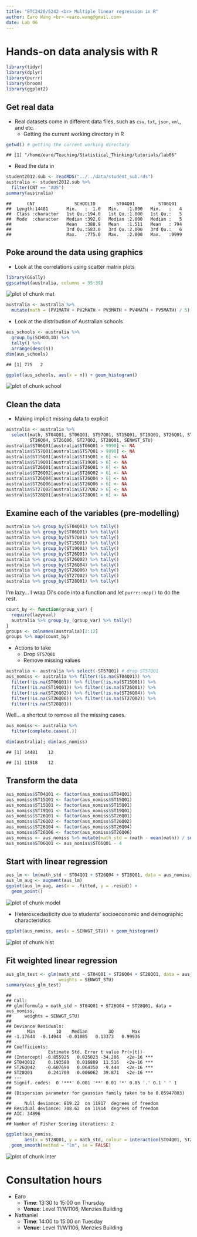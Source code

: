 ```yaml
---
title: "ETC2420/5242 <br> Multiple linear regression in R"
author: Earo Wang <br> <earo.wang@gmail.com>
date: Lab 06
---
```




# Hands-on data analysis with R

<!-- break -->


```r
library(tidyr)
library(dplyr)
library(purrr)
library(broom)
library(ggplot2)
```

## Get real data

* Real datasets come in different data files, such as `csv`, `txt`, `json`, `xml`,
  and etc.
    + Getting the current working directory in R


```r
getwd() # getting the current working directory
```

```
## [1] "/home/earo/Teaching/Statistical_Thinking/tutorials/lab06"
```

* Read the data in


```r
student2012.sub <- readRDS("../../data/student_sub.rds") 
australia <- student2012.sub %>% 
  filter(CNT == "AUS")
summary(australia)
```


```
##      CNT               SCHOOLID        ST04Q01         ST06Q01    
##  Length:14481       Min.   :  1.0   Min.   :1.000   Min.   :   4  
##  Class :character   1st Qu.:194.0   1st Qu.:1.000   1st Qu.:   5  
##  Mode  :character   Median :392.0   Median :2.000   Median :   5  
##                     Mean   :388.9   Mean   :1.511   Mean   : 794  
##                     3rd Qu.:583.0   3rd Qu.:2.000   3rd Qu.:   6  
##                     Max.   :775.0   Max.   :2.000   Max.   :9999
```

## Poke around the data using graphics

* Look at the correlations using scatter matrix plots


```r
library(GGally)
ggscatmat(australia, columns = 35:39)
```

<img src="figure/mat-1.png" title="plot of chunk mat" alt="plot of chunk mat" style="display: block; margin: auto;" />


```r
australia <- australia %>% 
  mutate(math = (PV1MATH + PV2MATH + PV3MATH + PV4MATH + PV5MATH) / 5)
```

* Look at the distribution of Australian schools


```r
aus_schools <- australia %>% 
  group_by(SCHOOLID) %>% 
  tally() %>% 
  arrange(desc(n)) 
dim(aus_schools)
```

```
## [1] 775   2
```

```r
ggplot(aus_schools, aes(x = n)) + geom_histogram()
```

<img src="figure/school-1.png" title="plot of chunk school" alt="plot of chunk school" style="display: block; margin: auto;" />

## Clean the data

* Making implicit missing data to explicit


```r
australia <- australia %>% 
  select(math, ST04Q01, ST06Q01, ST57Q01, ST15Q01, ST19Q01, ST26Q01, ST26Q02, 
         ST26Q04, ST26Q06, ST27Q02, ST28Q01, SENWGT_STU)
australia$ST06Q01[australia$ST06Q01 > 9990] <- NA
australia$ST57Q01[australia$ST57Q01 > 9990] <- NA
australia$ST15Q01[australia$ST15Q01 > 6] <- NA
australia$ST19Q01[australia$ST19Q01 > 6] <- NA
australia$ST26Q01[australia$ST26Q01 > 6] <- NA
australia$ST26Q02[australia$ST26Q02 > 6] <- NA
australia$ST26Q04[australia$ST26Q04 > 6] <- NA
australia$ST26Q06[australia$ST26Q06 > 6] <- NA
australia$ST27Q02[australia$ST27Q02 > 6] <- NA
australia$ST28Q01[australia$ST28Q01 > 6] <- NA
```

## Examine each of the variables (pre-modelling)


```r
australia %>% group_by(ST04Q01) %>% tally()
australia %>% group_by(ST06Q01) %>% tally()
australia %>% group_by(ST57Q01) %>% tally()
australia %>% group_by(ST15Q01) %>% tally()
australia %>% group_by(ST19Q01) %>% tally()
australia %>% group_by(ST26Q01) %>% tally()
australia %>% group_by(ST26Q02) %>% tally()
australia %>% group_by(ST26Q04) %>% tally()
australia %>% group_by(ST26Q06) %>% tally()
australia %>% group_by(ST27Q02) %>% tally()
australia %>% group_by(ST28Q01) %>% tally()
```

I'm lazy... I wrap Di's code into a function and let `purrr::map()` to do the rest.


```r
count_by <- function(group_var) {
  require(lazyeval)
  australia %>% group_by_(group_var) %>% tally()
}
groups <- colnames(australia)[2:12]
groups %>% map(count_by)
```

* Actions to take
    + Drop `ST57Q01`
    + Remove missing values


```r
australia <- australia %>% select(-ST57Q01) # drop ST57Q01
aus_nomiss <- australia %>% filter(!is.na(ST04Q01)) %>%
  filter(!is.na(ST06Q01)) %>% filter(!is.na(ST15Q01)) %>%
  filter(!is.na(ST19Q01)) %>% filter(!is.na(ST26Q01)) %>%
  filter(!is.na(ST26Q02)) %>% filter(!is.na(ST26Q04)) %>%
  filter(!is.na(ST26Q06)) %>% filter(!is.na(ST27Q02)) %>%
  filter(!is.na(ST28Q01))
```

Well... a shortcut to remove all the missing cases.


```r
aus_nomiss <- australia %>% 
  filter(complete.cases(.))
```


```r
dim(australia); dim(aus_nomiss)
```

```
## [1] 14481    12
```

```
## [1] 11918    12
```

## Transform the data


```r
aus_nomiss$ST04Q01 <- factor(aus_nomiss$ST04Q01)
aus_nomiss$ST15Q01 <- factor(aus_nomiss$ST15Q01)
aus_nomiss$ST15Q01 <- factor(aus_nomiss$ST15Q01)
aus_nomiss$ST19Q01 <- factor(aus_nomiss$ST19Q01)
aus_nomiss$ST26Q01 <- factor(aus_nomiss$ST26Q01)
aus_nomiss$ST26Q02 <- factor(aus_nomiss$ST26Q02)
aus_nomiss$ST26Q04 <- factor(aus_nomiss$ST26Q04)
aus_nomiss$ST26Q06 <- factor(aus_nomiss$ST26Q06)
aus_nomiss <- aus_nomiss %>% mutate(math_std = (math - mean(math)) / sd(math))
aus_nomiss$ST06Q01 <- aus_nomiss$ST06Q01 - 4
```

## Start with linear regression


```r
aus_lm <- lm(math_std ~ ST04Q01 + ST26Q04 + ST28Q01, data = aus_nomiss)
aus_lm_aug <- augment(aus_lm)
ggplot(aus_lm_aug, aes(x = .fitted, y = .resid)) +
  geom_point()
```

<img src="figure/model-1.png" title="plot of chunk model" alt="plot of chunk model" style="display: block; margin: auto;" />

* Heteroscedasticity due to students' socioeconomic and demographic characteristics


```r
ggplot(aus_nomiss, aes(x = SENWGT_STU)) + geom_histogram()
```

<img src="figure/hist-1.png" title="plot of chunk hist" alt="plot of chunk hist" style="display: block; margin: auto;" />

## Fit weighted linear regression


```r
aus_glm_test <- glm(math_std ~ ST04Q01 + ST26Q04 + ST28Q01, data = aus_nomiss, 
                    weights = SENWGT_STU)
summary(aus_glm_test)
```

```
## 
## Call:
## glm(formula = math_std ~ ST04Q01 + ST26Q04 + ST28Q01, data = aus_nomiss, 
##     weights = SENWGT_STU)
## 
## Deviance Residuals: 
##      Min        1Q    Median        3Q       Max  
## -1.17644  -0.14944  -0.01805   0.13373   0.99936  
## 
## Coefficients:
##              Estimate Std. Error t value Pr(>|t|)    
## (Intercept) -0.855925   0.025023 -34.206   <2e-16 ***
## ST04Q012     0.193580   0.016809  11.516   <2e-16 ***
## ST26Q042    -0.607698   0.064350  -9.444   <2e-16 ***
## ST28Q01      0.241709   0.006062  39.871   <2e-16 ***
## ---
## Signif. codes:  0 '***' 0.001 '**' 0.01 '*' 0.05 '.' 0.1 ' ' 1
## 
## (Dispersion parameter for gaussian family taken to be 0.05947803)
## 
##     Null deviance: 819.22  on 11917  degrees of freedom
## Residual deviance: 708.62  on 11914  degrees of freedom
## AIC: 34896
## 
## Number of Fisher Scoring iterations: 2
```


```r
ggplot(aus_nomiss, 
       aes(x = ST28Q01, y = math_std, colour = interaction(ST04Q01, ST26Q04))) +
  geom_smooth(method = "lm", se = FALSE)
```

<img src="figure/inter-1.png" title="plot of chunk inter" alt="plot of chunk inter" style="display: block; margin: auto;" />

# Consultation hours

* Earo
    * **Time**: 13:30 to 15:00 on Thursday
    * **Venue**: Level 11/W1106, Menzies Building
* Nathaniel
    * **Time**: 14:00 to 15:00 on Tuesday
    * **Venue**: Level 11/W1106, Menzies Building

<meta name="copyright" content="LICENSE: CC BY-NC 3.0 US" />
